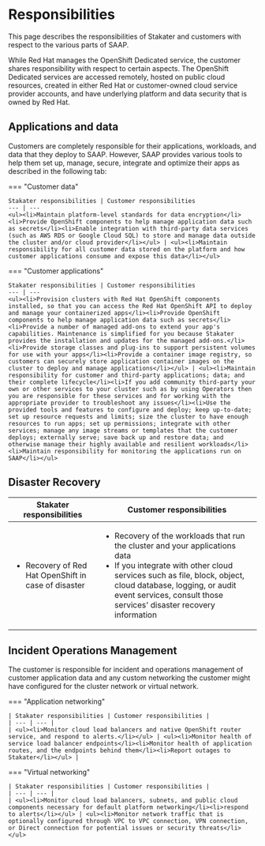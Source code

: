 # Responsibilities

This page describes the responsibilities of Stakater and customers with respect to the various parts of SAAP.

While Red Hat manages the OpenShift Dedicated service, the customer shares responsibility with respect to certain aspects. The OpenShift Dedicated services are accessed remotely, hosted on public cloud resources, created in either Red Hat or customer-owned cloud service provider accounts, and have underlying platform and data security that is owned by Red Hat.

## Applications and data

Customers are completely responsible for their applications, workloads, and data that they deploy to SAAP. However, SAAP provides various tools to help them set up, manage, secure, integrate and optimize their apps as described in the following tab:

=== "Customer data"

    Stakater responsibilities | Customer responsibilities
    --- | ---
    <ul><li>Maintain platform-level standards for data encryption</li><li>Provide OpenShift components to help manage application data such as secrets</li><li>Enable integration with third-party data services (such as AWS RDS or Google Cloud SQL) to store and manage data outside the cluster and/or cloud provider</li></ul> | <ul><li>Maintain responsibility for all customer data stored on the platform and how customer applications consume and expose this data</li></ul>

=== "Customer applications"

    Stakater responsibilities | Customer responsibilities
    --- | ---
    <ul><li>Provision clusters with Red Hat OpenShift components installed, so that you can access the Red Hat OpenShift API to deploy and manage your containerized apps</li><li>Provide OpenShift components to help manage application data such as secrets</li><li>Provide a number of managed add-ons to extend your app's capabilities. Maintenance is simplified for you because Stakater provides the installation and updates for the managed add-ons.</li><li>Provide storage classes and plug-ins to support persistent volumes for use with your apps</li><li>Provide a container image registry, so customers can securely store application container images on the cluster to deploy and manage applications</li></ul> | <ul><li>Maintain responsibility for customer and third-party applications; data; and their complete lifecycle</li><li>If you add community third-party your own or other services to your cluster such as by using Operators then you are responsible for these services and for working with the appropriate provider to troubleshoot any issues</li><li>Use the provided tools and features to configure and deploy; keep up-to-date; set up resource requests and limits; size the cluster to have enough resources to run apps; set up permissions; integrate with other services; manage any image streams or templates that the customer deploys; externally serve; save back up and restore data; and otherwise manage their highly available and resilient workloads</li><li>Maintain responsibility for monitoring the applications run on SAAP</li></ul>

## Disaster Recovery

| Stakater responsibilities | Customer responsibilities |
| --- | --- |
| <ul><li>Recovery of Red Hat OpenShift in case of disaster</li></ul> | <ul><li>Recovery of the workloads that run the cluster and your applications data</li><li>If you integrate with other cloud services such as file, block, object, cloud database, logging, or audit event services, consult those services' disaster recovery information</li></ul> |

## Incident Operations Management

The customer is responsible for incident and operations management of customer application data and any custom networking the customer might have configured for the cluster network or virtual network.

=== "Application networking"

    | Stakater responsibilities | Customer responsibilities |
    | --- | --- |
    | <ul><li>Monitor cloud load balancers and native OpenShift router service, and respond to alerts.</li></ul> | <ul><li>Monitor health of service load balancer endpoints</li><li>Monitor health of application routes, and the endpoints behind them</li><li>Report outages to Stakater</li></ul> |

=== "Virtual networking"

    | Stakater responsibilities | Customer responsibilities |
    | --- | --- |
    | <ul><li>Monitor cloud load balancers, subnets, and public cloud components necessary for default platform networking</li><li>respond to alerts</li></ul> | <ul><li>Monitor network traffic that is optionally configured through VPC to VPC connection, VPN connection, or Direct connection for potential issues or security threats</li></ul>
